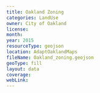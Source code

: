 ```yaml
---
title: Oakland Zoning
categories: LandUse
owner: City of Oakland
license:
month:
year: 2015
resourceType: geojson
location: AdaptOaklandMaps
fileName: Oakland_zoning.geojson
geoType: fill
layout: data
coverage:
webLink:
---
```

